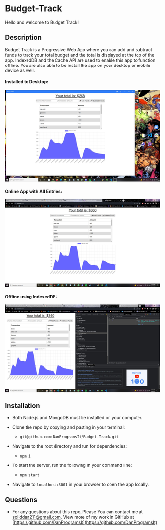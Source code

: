 # Budget-Track
Hello and welcome to Budget Track!

## Description
Budget Track is a Progressive Web App where you can add and subtract funds to track your total budget and the total is displayed at the top of the app.
IndexedDB and the Cache API are used to enable this app to function offline.
You are also able to be install the app on your desktop or mobile device as well.

#### Installed to Desktop:

![Installed App](./assets/images/desktop%20app.jpg)

#### Online App with All Entries:

![Online web Page](./assets/images/web%20app.jpg)

 #### Offline using IndexedDB:
 
![IndexedDB](./assets/images/web%20app%20offline.jpg)


  
  ## Installation
  - Both Node.js and MongoDB must be installed on your computer.

  - Clone the repo by copying and pasting in your terminal: 
    - `git@github.com:DanProgramsIt/Budget-Track.git`
  - Navigate to the root directory and run for dependencies: 
    - `npm i`
  - To start the server, run the following in your command line: 
    - `npm start`
  - Navigate to `localhost:3001` in your browser to open the app locally.

  
## Questions
 - For any questions about this repo, Please You can contact me at [soliddan211@gmail.com](mailto:soliddan211@gmail.com). View more of my work in GitHub at [https://github.com/DanProgramsIt](https://github.com/DanProgramsIt)